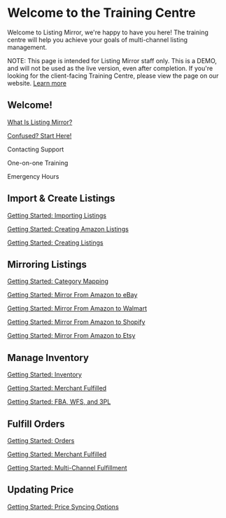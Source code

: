 # Welcome to the Training Centre

Welcome to Listing Mirror, we're happy to have you here! The training centre will help you achieve your goals of multi-channel listing management.

NOTE: This page is intended for Listing Mirror staff only. This is a DEMO, and will not be used as the live version, even after completion. If you're looking for the client-facing Training Centre, please view the page on our website. [Learn more](https://support.listingmirror.com/hc/en-us/categories/360004804391)

## Welcome! 

[What Is Listing Mirror?](./welcome/welcome)

[Confused? Start Here!](./welcome/index)

Contacting Support

One-on-one Training

Emergency Hours

## Import & Create Listings

[Getting Started: Importing Listings](./import-create/import-listing)

[Getting Started: Creating Amazon Listings](./import-create/create-amz-listing)

[Getting Started: Creating Listings](./import-create/create-listing)

## Mirroring Listings

[Getting Started: Category Mapping](./mirror/category-mapping)

[Getting Started: Mirror From Amazon to eBay](./mirror/amazon-to-ebay)

[Getting Started: Mirror From Amazon to Walmart](./mirror/amazon-to-walmart)

[Getting Started: Mirror From Amazon to Shopify](./mirror/amazon-to-shopify)

[Getting Started: Mirror From Amazon to Etsy](./mirror/amazon-to-etsy)

## Manage Inventory

[Getting Started: Inventory](./inventory/general)

[Getting Started: Merchant Fulfilled](./inventory/mf)

[Getting Started: FBA, WFS, and 3PL](./inventory/amazon-3pl)

## Fulfill Orders

[Getting Started: Orders](./orders/general)


[Getting Started: Merchant Fulfilled](./orders/mf)

[Getting Started: Multi-Channel Fulfillment](./orders/mcf)

## Updating Price

[Getting Started: Price Syncing Options](./price/price-sync)